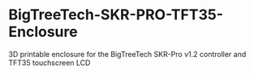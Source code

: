 # BigTreeTech-SKR-PRO-TFT35-Enclosure
3D printable enclosure for the BigTreeTech SKR-Pro v1.2 controller and TFT35 touchscreen LCD
